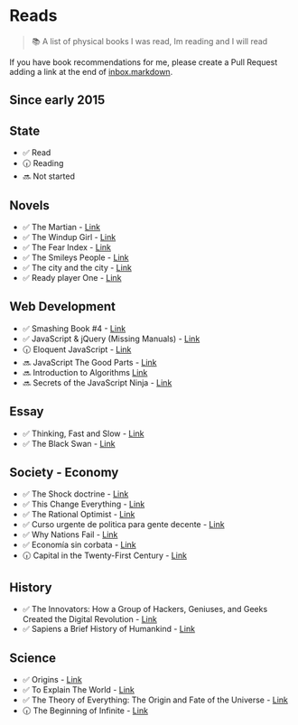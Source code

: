 # Reads

> :books: A list of physical books I was read, Im reading and I will read

If you have book recommendations for me, please create a Pull Request adding a link at the end of [inbox.markdown](https://github.com/BalbuenaJuan/Books/blob/master/inbox.markdown).

## Since early 2015

## State

- :white_check_mark: Read
- :clock630: Reading
- :soon: Not started

## Novels

- :white_check_mark: The Martian - [Link](http://www.amazon.com/Martian-Novel-Andy-Weir/dp/0804139024/ref=tmm_hrd_swatch_0?_encoding=UTF8&qid=1458993845&sr=8-2)
- :white_check_mark: The Windup Girl - [Link](http://www.amazon.com/Windup-Girl-Paolo-Bacigalupi/dp/1597801577/ref=tmm_hrd_swatch_0?_encoding=UTF8&qid=1458993930&sr=1-1)
- :white_check_mark: The Fear Index - [Link](http://www.amazon.com/Fear-Index-Robert-Harris/dp/0307948110/ref=tmm_pap_swatch_0?_encoding=UTF8&qid=1458994005&sr=1-1)
- :white_check_mark: The Smileys People - [Link](http://www.amazon.com/Smileys-People-George-Smiley-Novel/dp/014311977X/ref=sr_1_1?s=books&ie=UTF8&qid=1458994121&sr=1-1&keywords=The+Smiley+people)
- :white_check_mark: The city and the city - [Link](http://www.amazon.com/City-Random-House-Readers-Circle/dp/034549752X/ref=sr_1_1?s=books&ie=UTF8&qid=1458994170&sr=1-1&keywords=the+city+and+the+city)
- :white_check_mark: Ready player One - [Link](https://www.amazon.com/Ready-Player-One-Ernest-Cline/dp/030788743X/ref=tmm_hrd_swatch_0?_encoding=UTF8&qid=1488552349&sr=1-1)

## Web Development

- :white_check_mark: Smashing Book #4 - [Link](https://shop.smashingmagazine.com/products/smashing-book-4-ebooks)
- :white_check_mark: JavaScript & jQuery (Missing Manuals) - [Link](http://www.amazon.com/JavaScript-jQuery-Missing-Manual-Manuals/dp/1491947071/ref=sr_1_1?ie=UTF8&qid=1458994376&sr=8-1&keywords=javascript+and+jquery+the+missing+manual)
- :clock630: Eloquent JavaScript - [Link](http://www.amazon.com/Eloquent-JavaScript-Modern-Introduction-Programming/dp/1593275846/ref=sr_1_1?s=books&ie=UTF8&qid=1458994409&sr=1-1&keywords=eloquent+javascript)
- :soon: JavaScript The Good Parts - [Link](http://www.amazon.com/JavaScript-Good-Parts-Douglas-Crockford/dp/0596517742/ref=sr_1_1?s=books&ie=UTF8&qid=1458994450&sr=1-1&keywords=javascript+the+good+parts)
- :soon: Introduction to Algorithms [Link](http://www.amazon.com/Introduction-Algorithms-3rd-MIT-Press/dp/0262033844/ref=sr_1_1?ie=UTF8&qid=1464948088&sr=8-1&keywords=Introduction+to+Algorithms)
- :soon: Secrets of the JavaScript Ninja - [Link](http://www.amazon.com/Secrets-JavaScript-Ninja-John-Resig/dp/1617292850/ref=sr_1_1?s=books&ie=UTF8&qid=1458994488&sr=1-1&keywords=ninja+javascript)

## Essay

- :white_check_mark: Thinking, Fast and Slow - [Link](http://www.amazon.com/Thinking-Fast-Slow-Daniel-Kahneman/dp/0374275637/ref=tmm_hrd_swatch_0?_encoding=UTF8&qid=1458994704&sr=1-1)
- :white_check_mark: The Black Swan - [Link](http://www.amazon.com/Black-Swan-Impact-Improbable-Incerto/dp/1400063515/ref=tmm_hrd_swatch_0?_encoding=UTF8&qid=1458994745&sr=1-1)

## Society - Economy

- :white_check_mark: The Shock doctrine - [Link](http://www.amazon.com/Shock-Doctrine-Rise-Disaster-Capitalism/dp/0312427999/ref=sr_1_1?s=books&ie=UTF8&qid=1459159525&sr=1-1&keywords=the+shock+doctrine)
- :white_check_mark: This Change Everything - [Link](http://www.amazon.com/This-Changes-Everything-Capitalism-Climate/dp/1451697384/ref=tmm_hrd_swatch_0?_encoding=UTF8&qid=1459159588&sr=1-1)
- :white_check_mark: The Rational Optimist - [Link](http://www.amazon.com/Rational-Optimist-How-Prosperity-Evolves/dp/006145205X/ref=tmm_hrd_swatch_0?_encoding=UTF8&qid=1459159624&sr=1-1)
- :white_check_mark: Curso urgente de politica para gente decente - [Link](http://www.amazon.com/Curso-urgente-tica-gente-decente/dp/8432220817/ref=tmm_pap_swatch_0?_encoding=UTF8&qid=1459159656&sr=1-1)
- :white_check_mark: Why Nations Fail - [Link](http://www.amazon.com/Why-Nations-Fail-Origins-Prosperity/dp/0307719219/ref=tmm_hrd_swatch_0?_encoding=UTF8&qid=1459159699&sr=1-1)
- :white_check_mark: Economía sin corbata - [Link](https://www.amazon.com/Econom%C3%ADa-corbata-Spanish-Yanis-Varoufakis/dp/6077471356/ref=sr_1_15?s=books&ie=UTF8&qid=1488552631&sr=1-15&keywords=yanis+varoufakis)
- :clock630: Capital in the Twenty-First Century - [Link](http://www.amazon.com/Capital-Twenty-First-Century-Thomas-Piketty/dp/067443000X/ref=sr_1_1?s=books&ie=UTF8&qid=1462967775&sr=1-1&keywords=the+capital+in+the+21st+century)

## History
- :white_check_mark: The Innovators: How a Group of Hackers, Geniuses, and Geeks Created the Digital Revolution - [Link](http://www.amazon.com/Innovators-Hackers-Geniuses-Created-Revolution/dp/147670869X/ref=tmm_hrd_swatch_0?_encoding=UTF8&qid=1459159792&sr=1-1)
- :white_check_mark: Sapiens a Brief History of Humankind - [Link](http://www.amazon.com/Sapiens-Humankind-Yuval-Noah-Harari/dp/0062316095/ref=sr_1_1?s=books&ie=UTF8&qid=1459159838&sr=1-1&keywords=Sapiens+a+Brief+History+of+Humanity)

## Science

- :white_check_mark: Origins - [Link](http://www.amazon.com/Origins-Fourteen-Billion-Cosmic-Evolution/dp/0393350398/ref=sr_1_sc_1?ie=UTF8&qid=1459018126&sr=8-1-spell&keywords=origins+neyl)
- :white_check_mark: To Explain The World - [Link](http://www.amazon.com/Explain-World-Discovery-Modern-Science/dp/0062346652/ref=mt_hardcover?_encoding=UTF8&me=)
- :white_check_mark: The Theory of Everything: The Origin and Fate of the Universe - [Link](https://www.amazon.com/Theory-Everything-Origin-Fate-Universe/dp/1597775088/ref=sr_1_1_twi_har_1?s=books&ie=UTF8&qid=1488552168&sr=1-1&keywords=the+theory+of+everything+the+origin+and+fate+of+the+universe)
- :clock630: The Beginning of Infinite - [Link](https://www.amazon.com/Beginning-Infinity-Explanations-Transform-World/dp/0670022756/ref=mt_hardcover?_encoding=UTF8&me=)